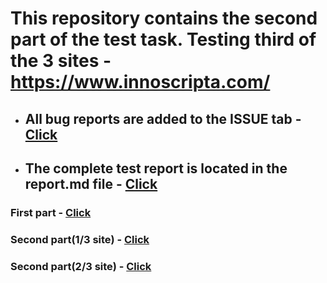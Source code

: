 # This repository contains the second part of the test task. Testing third of the 3 sites - https://www.innoscripta.com/
* ## All bug reports are added to the ISSUE tab - [Click](https://github.com/k2wln/test-task-4/issues)
* ## The complete test report is located in the report.md file - [Click](https://github.com/k2wln/test-task-4/blob/master/report.md)

### **First part - [Click](https://github.com/k2wln/test-task-1)**
### **Second part(1/3 site) - [Click](https://github.com/k2wln/test-task-2)**
### **Second part(2/3 site) - [Click](https://github.com/k2wln/test-task-3)**
